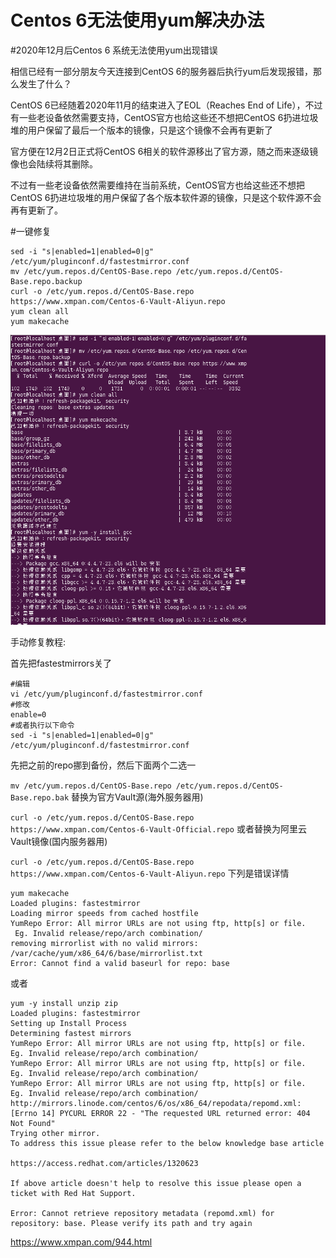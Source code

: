# Centos 6无法使用yum解决办法

#2020年12月后Centos 6 系统无法使用yum出现错误

相信已经有一部分朋友今天连接到CentOS 6的服务器后执行yum后发现报错，那么发生了什么？

CentOS 6已经随着2020年11月的结束进入了EOL（Reaches End of Life），不过有一些老设备依然需要支持，CentOS官方也给这些还不想把CentOS 6扔进垃圾堆的用户保留了最后一个版本的镜像，只是这个镜像不会再有更新了

官方便在12月2日正式将CentOS 6相关的软件源移出了官方源，随之而来逐级镜像也会陆续将其删除。

不过有一些老设备依然需要维持在当前系统，CentOS官方也给这些还不想把CentOS 6扔进垃圾堆的用户保留了各个版本软件源的镜像，只是这个软件源不会再有更新了。

#一键修复

```
sed -i "s|enabled=1|enabled=0|g" /etc/yum/pluginconf.d/fastestmirror.conf
mv /etc/yum.repos.d/CentOS-Base.repo /etc/yum.repos.d/CentOS-Base.repo.backup
curl -o /etc/yum.repos.d/CentOS-Base.repo https://www.xmpan.com/Centos-6-Vault-Aliyun.repo 
yum clean all
yum makecache
```
![image](https://github.com/Monster-hash/notebook/blob/picture/001.png)


手动修复教程:

首先把fastestmirrors关了

```
#编辑
vi /etc/yum/pluginconf.d/fastestmirror.conf
#修改
enable=0
#或者执行以下命令
sed -i "s|enabled=1|enabled=0|g" /etc/yum/pluginconf.d/fastestmirror.conf
```

先把之前的repo挪到备份，然后下面两个二选一

`mv /etc/yum.repos.d/CentOS-Base.repo /etc/yum.repos.d/CentOS-Base.repo.bak`
替换为官方Vault源(海外服务器用)

`curl -o /etc/yum.repos.d/CentOS-Base.repo https://www.xmpan.com/Centos-6-Vault-Official.repo`
或者替换为阿里云Vault镜像(国内服务器用)

`curl -o /etc/yum.repos.d/CentOS-Base.repo https://www.xmpan.com/Centos-6-Vault-Aliyun.repo`
下列是错误详情

```
yum makecache
Loaded plugins: fastestmirror
Loading mirror speeds from cached hostfile
YumRepo Error: All mirror URLs are not using ftp, http[s] or file.
 Eg. Invalid release/repo/arch combination/
removing mirrorlist with no valid mirrors: /var/cache/yum/x86_64/6/base/mirrorlist.txt
Error: Cannot find a valid baseurl for repo: base
```
或者

```
yum -y install unzip zip
Loaded plugins: fastestmirror
Setting up Install Process
Determining fastest mirrors
YumRepo Error: All mirror URLs are not using ftp, http[s] or file.
Eg. Invalid release/repo/arch combination/
YumRepo Error: All mirror URLs are not using ftp, http[s] or file.
Eg. Invalid release/repo/arch combination/
YumRepo Error: All mirror URLs are not using ftp, http[s] or file.
Eg. Invalid release/repo/arch combination/
http://mirrors.linode.com/centos/6/os/x86_64/repodata/repomd.xml: [Errno 14] PYCURL ERROR 22 - "The requested URL returned error: 404 Not Found"
Trying other mirror.
To address this issue please refer to the below knowledge base article 

https://access.redhat.com/articles/1320623

If above article doesn't help to resolve this issue please open a ticket with Red Hat Support.

Error: Cannot retrieve repository metadata (repomd.xml) for repository: base. Please verify its path and try again
```

https://www.xmpan.com/944.html
